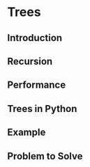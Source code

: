 # Trees

## Introduction
## Recursion
## Performance
## Trees in Python
## Example
## Problem to Solve